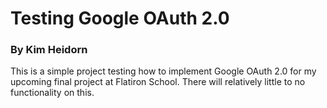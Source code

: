 # Testing Google OAuth 2.0
### By Kim Heidorn

This is a simple project testing how to implement Google OAuth 2.0 for my upcoming final project at Flatiron School.
There will relatively little to no functionality on this.
